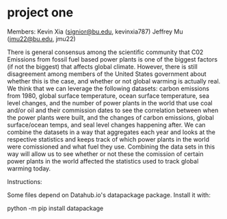 # project one
Members: 
  Kevin Xia (signior@bu.edu, kevinxia787)
  Jeffrey Mu (jmu22@bu.edu, jmu22)


There is general consensus among the scientific community that C02 Emissions from fossil fuel based power plants is one of the biggest factors (if not the biggest) that affects global climate. However, there is still disagreement among members of the United States government about whether this is the case, and whether or not global warming is actually real. We think that we can leverage the following datasets: carbon emissions from 1980, global surface temperature, ocean surface temperature, sea level changes, and the number of power plants in the world that use coal and/or oil and their commission dates to see the correlation between when the power plants were built, and the changes of carbon emissions, global surface/ocean temps, and seal level changes happening after. We can combine the datasets in a way that aggregates each year and looks at the respective statistics and keeps track of which power plants in the world were comissioned and what fuel they use. Combining the data sets in this way will allow us to see whether or not these the comission of certain power plants in the world affected the statistics used to track global warming today.


Instructions:

Some files depend on Datahub.io's datapackage package. Install it with:

  python -m pip install datapackage


  